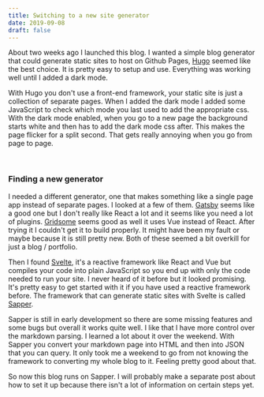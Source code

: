 ```yaml
---
title: Switching to a new site generator
date: 2019-09-08
draft: false
---
```


About two weeks ago I launched this blog. I wanted a simple blog generator that could generate static sites to host on Github Pages, [Hugo](https://gohugo.io) seemed like the best choice. It is pretty easy to setup and use. Everything was working well until I added a dark mode.
<!--more-->
With Hugo you don't use a front-end framework, your static site is just a collection of separate pages. When I added the dark mode I added some JavaScript to check which mode you last used to add the appropriate css. With the dark mode enabled, when you go to a new page the background starts white and then has to add the dark mode css after. This makes the page flicker for a split second. That gets really annoying when you go from page to page.

&nbsp;

### Finding a new generator
I needed a different generator, one that makes something like a single page app instead of separate pages. I looked at a few of them. [Gatsby](https://www.gatsbyjs.org) seems like a good one but I don't really like React a lot and it seems like you need a lot of plugins. [Gridsome](https://gridsome.org) seems good as well it uses Vue instead of React. After trying it I couldn't get it to build properly. It might have been my fault or maybe because it is still pretty new. Both of these seemed a bit overkill for just a blog / portfolio.

Then I found [Svelte](https://svelte.dev), it's a reactive framework like React and Vue but compiles your code into plain JavaScript so you end up with only the code needed to run your site. I never heard of it before but it looked promising. It's pretty easy to get started with it if you have used a reactive framework before. The framework that can generate static sites with Svelte is called [Sapper](https://sapper.svelte.dev). 

Sapper is still in early development so there are some missing features and some bugs but overall it works quite well. I like that I have more control over the markdown parsing. I learned a lot about it over the weekend. With Sapper you convert your markdown page into HTML and then into JSON that you can query. It only took me a weekend to go from not knowing the framework to converting my whole blog to it. Feeling pretty good about that.

So now this blog runs on Sapper. I will probably make a separate post about how to set it up because there isn't a lot of information on certain steps yet.